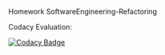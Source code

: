 Homework SoftwareEngineering-Refactoring

Codacy Evaluation:

[![Codacy Badge](https://api.codacy.com/project/badge/Grade/2c500217499b4f2fa0f25dc453136135)](https://app.codacy.com/app/Skatgott/SE-Refactoring?utm_source=github.com&utm_medium=referral&utm_content=Skatgott/SE-Refactoring&utm_campaign=Badge_Grade_Dashboard)

